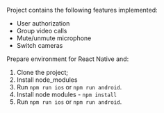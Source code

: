 
Project contains the following features implemented:

- User authorization
- Group video calls 
- Mute/unmute microphone
- Switch cameras


Prepare environment for React Native and:

1. Clone the project;
2. Install node_modules
3. Run `npm run ios` or `npm run android`.
4. Install node modules - `npm install`
5. Run `npm run ios` or `npm run android`.
